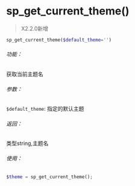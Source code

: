 # sp_get_current_theme()

> X2.2.0新增

```php
sp_get_current_theme($default_theme='')
```

###### 功能：
获取当前主题名

###### 参数：
`$default_theme`: 指定的默认主题

###### 返回：
类型string,主题名

###### 使用：
```php
$theme = sp_get_current_theme();
```


